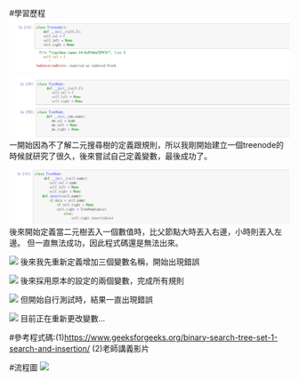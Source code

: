 #學習歷程
![](https://github.com/cream1117/DSA/blob/master/%E5%AD%B8%E7%BF%92%E6%AD%B7%E7%A8%8B1.png)
![](https://github.com/cream1117/DSA/blob/master/%E5%AD%B8%E7%BF%92%E6%AD%B7%E7%A8%8B2.png)
一開始因為不了解二元搜尋樹的定義跟規則，所以我剛開始建立一個treenode的時候就研究了很久，後來嘗試自己定義變數，最後成功了。

![](https://github.com/cream1117/DSA/blob/master/%E5%AD%B8%E7%BF%92%E6%AD%B7%E7%A8%8B3.png)
後來開始定義當二元樹丟入一個數值時，比父節點大時丟入右邊，小時則丟入左邊。
但一直無法成功，因此程式碼還是無法出來。

![](https://imgur.com/gev8Tzz.jpg)
後來我先重新定義增加三個變數名稱，開始出現錯誤

![](https://imgur.com/C4PgJXS.jpg)
後來採用原本的設定的兩個變數，完成所有規則

![](https://imgur.com/X0IIlii.jpg)
但開始自行測試時，結果一直出現錯誤

![](https://imgur.com/C41nFw4.jpg)
目前正在重新更改變數...

#參考程式碼:(1)https://www.geeksforgeeks.org/binary-search-tree-set-1-search-and-insertion/
            (2)老師講義影片



#流程圖
![](https://imgur.com/U7JT5Mi.jpg)
